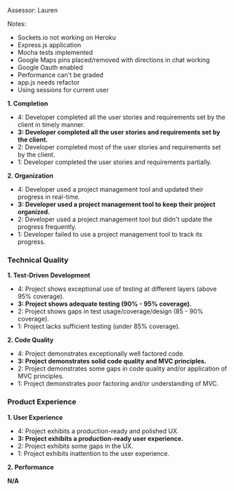 Assessor: Lauren

Notes:

- Sockets.io not working on Heroku
- Express.js application
- Mocha tests implemented
- Google Maps pins placed/removed with directions in chat working
- Google Oauth enabled
- Performance can't be graded
- app.js needs refactor
- Using sessions for current user

**1. Completion**

* 4: Developer completed all the user stories and requirements set by the client in timely manner.
* **3: Developer completed all the user stories and requirements set by the client.**
* 2: Developer completed most of the user stories and requirements set by the client.
* 1: Developer completed the user stories and requirements partially.

**2. Organization**

* 4: Developer used a project management tool and updated their progress in real-time.
* **3: Developer used a project management tool to keep their project organized.**
* 2: Developer used a project management tool but didn't update the progress frequently.
* 1: Developer failed to use a project management tool to track its progress.

### Technical Quality

**1. Test-Driven Development**

* 4: Project shows exceptional use of testing at different layers (above 95% coverage).
* **3: Project shows adequate testing (90% - 95% coverage).**
* 2: Project shows gaps in test usage/coverage/design (85 - 90% coverage).
* 1: Project lacks sufficient testing (under 85% coverage).

**2. Code Quality**

* 4: Project demonstrates exceptionally well factored code.
* **3: Project demonstrates solid code quality and MVC principles.**
* 2: Project demonstrates some gaps in code quality and/or application of MVC principles.
* 1: Project demonstrates poor factoring and/or understanding of MVC.

### Product Experience

**1. User Experience**

* 4: Project exhibits a production-ready and polished UX.
* **3: Project exhibits a production-ready user experience.**
* 2: Project exhibits some gaps in the UX.
* 1: Project exhibits inattention to the user experience.

**2. Performance**

**N/A**
